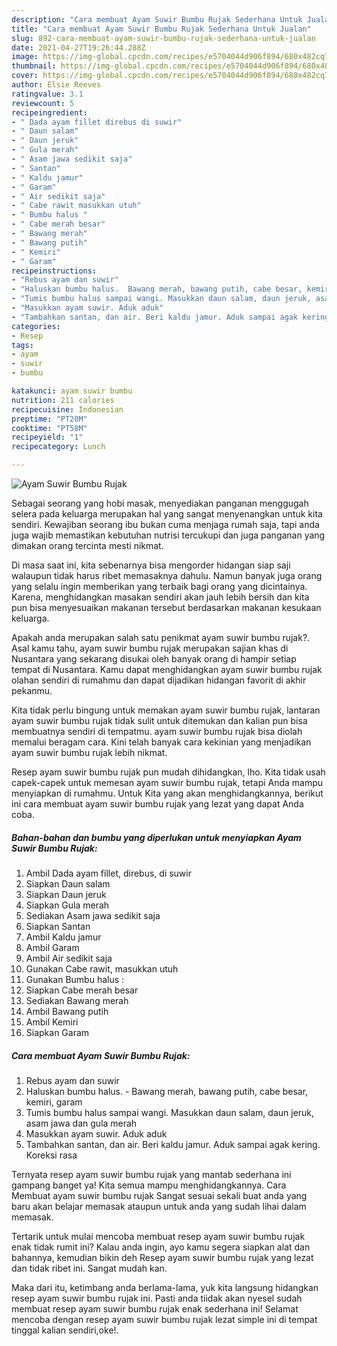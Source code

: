 ```yaml
---
description: "Cara membuat Ayam Suwir Bumbu Rujak Sederhana Untuk Jualan"
title: "Cara membuat Ayam Suwir Bumbu Rujak Sederhana Untuk Jualan"
slug: 892-cara-membuat-ayam-suwir-bumbu-rujak-sederhana-untuk-jualan
date: 2021-04-27T19:26:44.288Z
image: https://img-global.cpcdn.com/recipes/e5704044d906f894/680x482cq70/ayam-suwir-bumbu-rujak-foto-resep-utama.jpg
thumbnail: https://img-global.cpcdn.com/recipes/e5704044d906f894/680x482cq70/ayam-suwir-bumbu-rujak-foto-resep-utama.jpg
cover: https://img-global.cpcdn.com/recipes/e5704044d906f894/680x482cq70/ayam-suwir-bumbu-rujak-foto-resep-utama.jpg
author: Elsie Reeves
ratingvalue: 3.1
reviewcount: 5
recipeingredient:
- " Dada ayam fillet direbus di suwir"
- " Daun salam"
- " Daun jeruk"
- " Gula merah"
- " Asam jawa sedikit saja"
- " Santan"
- " Kaldu jamur"
- " Garam"
- " Air sedikit saja"
- " Cabe rawit masukkan utuh"
- " Bumbu halus "
- " Cabe merah besar"
- " Bawang merah"
- " Bawang putih"
- " Kemiri"
- " Garam"
recipeinstructions:
- "Rebus ayam dan suwir"
- "Haluskan bumbu halus.  Bawang merah, bawang putih, cabe besar, kemiri, garam"
- "Tumis bumbu halus sampai wangi. Masukkan daun salam, daun jeruk, asam jawa dan gula merah"
- "Masukkan ayam suwir. Aduk aduk"
- "Tambahkan santan, dan air. Beri kaldu jamur. Aduk sampai agak kering. Koreksi rasa"
categories:
- Resep
tags:
- ayam
- suwir
- bumbu

katakunci: ayam suwir bumbu 
nutrition: 211 calories
recipecuisine: Indonesian
preptime: "PT20M"
cooktime: "PT58M"
recipeyield: "1"
recipecategory: Lunch

---
```



![Ayam Suwir Bumbu Rujak](https://img-global.cpcdn.com/recipes/e5704044d906f894/680x482cq70/ayam-suwir-bumbu-rujak-foto-resep-utama.jpg)

Sebagai seorang yang hobi masak, menyediakan panganan menggugah selera pada keluarga merupakan hal yang sangat menyenangkan untuk kita sendiri. Kewajiban seorang ibu bukan cuma menjaga rumah saja, tapi anda juga wajib memastikan kebutuhan nutrisi tercukupi dan juga panganan yang dimakan orang tercinta mesti nikmat.

Di masa  saat ini, kita sebenarnya bisa mengorder hidangan siap saji walaupun tidak harus ribet memasaknya dahulu. Namun banyak juga orang yang selalu ingin memberikan yang terbaik bagi orang yang dicintainya. Karena, menghidangkan masakan sendiri akan jauh lebih bersih dan kita pun bisa menyesuaikan makanan tersebut berdasarkan makanan kesukaan keluarga. 



Apakah anda merupakan salah satu penikmat ayam suwir bumbu rujak?. Asal kamu tahu, ayam suwir bumbu rujak merupakan sajian khas di Nusantara yang sekarang disukai oleh banyak orang di hampir setiap tempat di Nusantara. Kamu dapat menghidangkan ayam suwir bumbu rujak olahan sendiri di rumahmu dan dapat dijadikan hidangan favorit di akhir pekanmu.

Kita tidak perlu bingung untuk memakan ayam suwir bumbu rujak, lantaran ayam suwir bumbu rujak tidak sulit untuk ditemukan dan kalian pun bisa membuatnya sendiri di tempatmu. ayam suwir bumbu rujak bisa diolah memalui beragam cara. Kini telah banyak cara kekinian yang menjadikan ayam suwir bumbu rujak lebih nikmat.

Resep ayam suwir bumbu rujak pun mudah dihidangkan, lho. Kita tidak usah capek-capek untuk memesan ayam suwir bumbu rujak, tetapi Anda mampu menyiapkan di rumahmu. Untuk Kita yang akan menghidangkannya, berikut ini cara membuat ayam suwir bumbu rujak yang lezat yang dapat Anda coba.

<!--inarticleads1-->

##### Bahan-bahan dan bumbu yang diperlukan untuk menyiapkan Ayam Suwir Bumbu Rujak:

1. Ambil  Dada ayam fillet, direbus, di suwir
1. Siapkan  Daun salam
1. Siapkan  Daun jeruk
1. Siapkan  Gula merah
1. Sediakan  Asam jawa sedikit saja
1. Siapkan  Santan
1. Ambil  Kaldu jamur
1. Ambil  Garam
1. Ambil  Air sedikit saja
1. Gunakan  Cabe rawit, masukkan utuh
1. Gunakan  Bumbu halus :
1. Siapkan  Cabe merah besar
1. Sediakan  Bawang merah
1. Ambil  Bawang putih
1. Ambil  Kemiri
1. Siapkan  Garam




<!--inarticleads2-->

##### Cara membuat Ayam Suwir Bumbu Rujak:

1. Rebus ayam dan suwir
1. Haluskan bumbu halus.  - Bawang merah, bawang putih, cabe besar, kemiri, garam
1. Tumis bumbu halus sampai wangi. Masukkan daun salam, daun jeruk, asam jawa dan gula merah
1. Masukkan ayam suwir. Aduk aduk
1. Tambahkan santan, dan air. Beri kaldu jamur. Aduk sampai agak kering. Koreksi rasa




Ternyata resep ayam suwir bumbu rujak yang mantab sederhana ini gampang banget ya! Kita semua mampu menghidangkannya. Cara Membuat ayam suwir bumbu rujak Sangat sesuai sekali buat anda yang baru akan belajar memasak ataupun untuk anda yang sudah lihai dalam memasak.

Tertarik untuk mulai mencoba membuat resep ayam suwir bumbu rujak enak tidak rumit ini? Kalau anda ingin, ayo kamu segera siapkan alat dan bahannya, kemudian bikin deh Resep ayam suwir bumbu rujak yang lezat dan tidak ribet ini. Sangat mudah kan. 

Maka dari itu, ketimbang anda berlama-lama, yuk kita langsung hidangkan resep ayam suwir bumbu rujak ini. Pasti anda tiidak akan nyesel sudah membuat resep ayam suwir bumbu rujak enak sederhana ini! Selamat mencoba dengan resep ayam suwir bumbu rujak lezat simple ini di tempat tinggal kalian sendiri,oke!.

